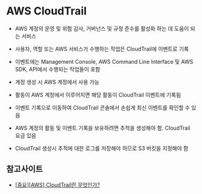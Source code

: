 # AWS CloudTrail

- AWS 계정의 운영 및 위험 감사, 거버넌스 및 규정 준수를 활성화 하는 데 도움이 되는 서비스

- 사용자, 역할 또는 AWS 서비스가 수행하는 작업은 CloudTrail에 이벤트로 기록

- 이벤트에는 Management Console, AWS Command Line Interface 및 AWS SDK, API에서 수행되는 작업들이 포함

- 계정 생성 시 AWS 계정에서 사용 가능

- 활동이 AWS 계정에서 이루어지면 해당 활동이 CloudTrail 이벤트에 기록됨

- 이벤트 기록으로 이동하여 CloudTrail 콘솔에서 손쉽게 최신 이벤트를 확인할 수 있음

- AWS 계정의 활동 및 이벤트 기록을 보유하려면 추적을 생성해야 함. CloudTrail 요금 있음

- CloudTrail 생성시 추적에 대한 로그를 저장해야 하므로 S3 버킷을 지정해야 함

## 참고사이트
- [[중요][AWS] CloudTrail란 무엇인가?](https://metaverse-cloud.tistory.com/204)